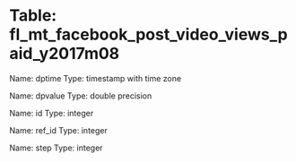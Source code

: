 Table: fl_mt_facebook_post_video_views_paid_y2017m08
====================================================

Name: dptime
Type: timestamp with time zone

Name: dpvalue
Type: double precision

Name: id
Type: integer

Name: ref_id
Type: integer

Name: step
Type: integer

